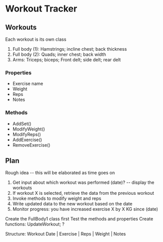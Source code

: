# Workout Tracker

## Workouts

Each workout is its own class

1. Full body (1): Hamstrings; incline chest; back thickness 
2. Full body (2): Quads; inner chest; back width
3. Arms: Triceps; biceps; Front delt; side delt; rear delt

### Properties
- Exercise name
- Weight
- Reps
- Notes

### Methods
- AddSet()
- ModifyWeight()
- ModifyReps()
- AddExercise()
- RemoveExercise()


## Plan 

Rough idea -- this will be elaborated as time goes on

1. Get input about which workout was performed (date)? -- display the workouts
2. If workout X is selected, retrieve the data from the previous workout
3. Invoke methods to modify weight and reps
4. Write updated data to the new workout based on the date
5. Monitor progress: you have increased exercise X by X KG since (date)

Create the FullBody1 class first
Test the methods and properties
Create functions: UpdateWorkout; ? 

Structure:
Workout Date | Exercise | Reps | Weight | Notes
